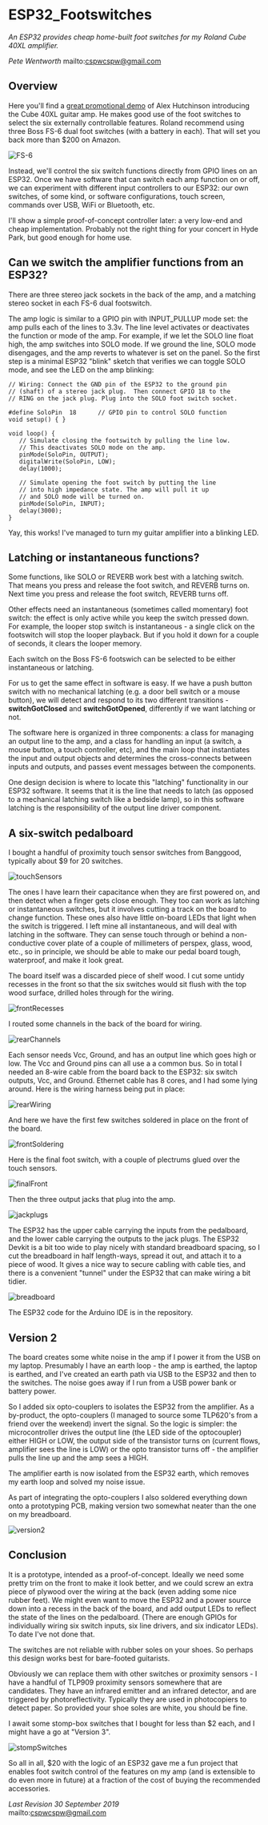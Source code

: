 # ESP32_Footswitches

*_An ESP32 provides cheap home-built foot switches for my Roland Cube 40XL amplifier._*

_Pete Wentworth_    mailto:cspwcspw@gmail.com  

## Overview

Here you'll find a [great promotional demo](https://www.youtube.com/watch?v=m5H6hk8yA-s) 
of Alex Hutchinson 
introducing the Cube 40XL guitar amp. He makes good 
use of the foot switches to select the six externally 
controllable features. Roland recommend using three 
Boss FS-6 dual foot switches (with a battery in each). 
That will set you back more than $200 on Amazon. 

![FS-6](Images/FS6_Footswitch.png "Boss FS-6 Dual Foot Switch")

Instead, we'll control the six switch functions directly from
GPIO lines on an ESP32. Once we have software that can
switch each amp function on or off, we can experiment with
different input controllers to our ESP32: our own switches,
of some kind, or software configurations, touch screen, 
commands over USB, WiFi or Bluetooth, etc.

I'll show a simple proof-of-concept controller later: a
very low-end and cheap implementation. Probably not 
the right thing for your concert in Hyde Park,
but good enough for home use. 

## Can we switch the amplifier functions from an ESP32?

There are three stereo jack sockets in the back of the amp,
and a matching stereo socket in each FS-6 dual footswitch.

The amp logic is similar to a GPIO pin with INPUT_PULLUP mode
set: the amp pulls each of the lines to 3.3v. The line level
activates or deactivates the function or mode of the amp.
For example, if we let the SOLO line float high, the amp switches
into SOLO mode. If we ground the line, SOLO mode disengages, 
and the amp reverts to whatever is set on the panel.  So the 
first step is a minimal ESP32 "blink" sketch that verifies we can 
toggle SOLO mode, and see the LED on the amp blinking:

```
// Wiring: Connect the GND pin of the ESP32 to the ground pin 
// (shaft) of a stereo jack plug.  Then connect GPIO 18 to the 
// RING on the jack plug. Plug into the SOLO foot switch socket.

#define SoloPin  18      // GPIO pin to control SOLO function 
void setup() { }

void loop() {
   // Simulate closing the footswitch by pulling the line low.
   // This deactivates SOLO mode on the amp. 
   pinMode(SoloPin, OUTPUT);
   digitalWrite(SoloPin, LOW);
   delay(1000);

   // Simulate opening the foot switch by putting the line 
   // into high impedance state. The amp will pull it up  
   // and SOLO mode will be turned on.
   pinMode(SoloPin, INPUT);
   delay(3000); 
}

```
Yay, this works!  I've managed to turn my guitar
amplifier into a blinking LED.
  
## Latching or instantaneous functions?

Some functions, like SOLO or REVERB work best with a 
latching switch.  That means you press and release
the foot switch, and REVERB turns on.  Next time you 
press and release the foot switch, REVERB turns off.

Other effects need an instantaneous (sometimes called momentary)
foot switch: the effect is only active while you keep
the switch pressed down. For example, the looper stop
switch is instantaneous - a single click on the footswitch 
will stop the looper playback.  But if you hold it down 
for a couple of seconds, it clears the looper memory. 

Each switch on the Boss FS-6 footswich can be selected to 
be either instantaneous or latching. 

For us to get the same effect in software is easy. If 
we have a push button switch with no mechanical 
latching (e.g. a door bell switch or a mouse button), 
we will detect and respond to its two different transitions -
__switchGotClosed__ and __switchGotOpened__, differently if we
want latching or not. 

The software here is organized in 
three components: a class for 
managing an output line to the
amp, and a class for handling an 
input (a switch, a mouse button, 
a touch controller, etc), and the main loop
that instantiates the input and output objects and 
determines the cross-connects between inputs and outputs,
and passes event messages between the components. 

One design decision is where to 
locate this "latching" functionality in our ESP32 
software.  It seems that it is the line that needs to
latch (as opposed to a mechanical latching switch like a 
bedside lamp), so in this software latching is the 
responsibility of the output line driver component. 

## A six-switch pedalboard

I bought a handful of proximity touch sensor switches 
from Banggood, typically about $9 for 20 switches.  

![touchSensors](Images/touch_sensors.jpg "Touch Sensors")

The ones I have learn their capacitance when they are first
powered on, and then detect when a finger gets close enough.
They too can work as latching or instantaneous
switches, but it involves cutting a track on the board to 
change function. These ones also have little on-board LEDs that
light when the switch is triggered. I 
left mine all instantaneous, and will deal
with latching in the software. They can sense touch through or
behind a non-conductive cover plate of a couple of millimeters 
of perspex, glass, wood, etc., so in principle, we should be able
to make our pedal board tough, waterproof, and
make it look great.

The board itself was a discarded piece of shelf wood.  I cut some
untidy recesses in the front so that the six switches would
sit flush with the top wood surface, drilled holes through for the
wiring. 

![frontRecesses](Images/front_recesses.jpg "Front Recesses")

I routed some channels in the back of the board for 
wiring. 

![rearChannels](Images/rear_channels.jpg "Rear channels")

Each sensor needs Vcc, Ground, and has an output line which goes
high or low. The Vcc and Ground pins can all use a 
a common bus.  So in total I needed an 8-wire cable from the board
back to the ESP32: six switch outputs, Vcc, and Ground. Ethernet 
cable has 8 cores, and I had some lying around. Here is the 
wiring harness being put in place:  

![rearWiring](Images/rear_wiring.jpg "Rear wiring")

And here we have the first few switches soldered in place on the front of
the board.

![frontSoldering](Images/front_soldering.jpg "Front soldering")

Here is the final foot switch, with a couple of plectrums glued over
the touch sensors. 

![finalFront](Images/final_front_of_board.jpg "Front of prototype board")

Then the three output jacks that plug into the amp.

![jackplugs](Images/jackplugs.jpg "Jackplugs for amp")

The ESP32 has the upper cable carrying the inputs from the pedalboard,
and the lower cable carrying the outputs to the jack plugs.  The ESP32 Devkit 
is a bit too wide to play nicely with standard breadboard spacing, 
so I cut the breadboard in half length-ways, spread it out, and attach 
it to a piece of wood. It gives a nice way to secure cabling with 
cable ties, and there is a convenient "tunnel" under the ESP32 that 
can make wiring a bit tidier. 

![breadboard](Images/breadboard.jpg "Bread board prototype")

The ESP32 code for the Arduino IDE is in the repository. 

## Version 2

The board creates some white noise in the amp if I power it
from the USB on my laptop. Presumably I have an earth loop - the amp is 
earthed, the laptop is earthed, and I've created an earth path
via USB to the ESP32 and then to the switches.  The noise goes
away if I run from a USB power bank or battery power.  

So I added six opto-couplers to isolates the ESP32 from
the amplifier.  As a by-product, the opto-couplers (I managed to
source some TLP620's from a friend over the weekend) invert the 
signal. So the logic is simpler: the microcontroller drives the 
output line (the LED side of the optocoupler) either HIGH or LOW, 
the output side of the transistor turns on (current flows, amplifier
sees the line is LOW) or the opto transistor turns off -
the amplifier pulls the line up and the amp sees a HIGH. 

The amplifier earth is now isolated from the ESP32 earth, 
which removes my earth loop and solved my noise issue. 

As part of integrating the opto-couplers I also soldered 
everything down onto a prototyping PCB, making version two
somewhat neater than the one on my breadboard.

![version2](Images/version2.jpg "Soldered Version 2")



## Conclusion



It is a prototype, intended as a proof-of-concept. 
Ideally we need some pretty trim on the front to make it look better, 
and we could screw an extra piece of plywood over the wiring at
the back (even adding some nice rubber feet).  We might even want
to move the ESP32 and a power source down into a recess in the back
of the board, and add output LEDs to reflect the state of the lines
on the pedalboard.  (There are enough GPIOs for individually wiring
six switch inputs, six line drivers, and six indicator LEDs).
To date I've not done that.

The switches are not reliable with rubber soles on your shoes.
So perhaps this design works best for bare-footed guitarists. 

Obviously we can replace them with other switches or proximity sensors - 
I have a handful of TLP909 proximity sensors somewhere that 
are candidates.  They have an infrared emitter and an 
infrared detector, and are triggered by photoreflectivity.
Typically they are used in photocopiers to detect paper. 
So provided your shoe soles are white, you should be fine.

I await some stomp-box switches that I bought for less than $2 each,
and I might have a go at "Version 3". 

![stompSwitches](Images/stomp_switches.png "Stomp Switches")

So all in all, $20 with the logic of an ESP32 gave me a 
fun project that enables foot switch control of the 
features on my amp 
(and is extensible to do even more in future) at a fraction of 
the cost of buying the recommended accessories.


*Last Revision 30 September 2019*  
mailto:cspwcspw@gmail.com 



